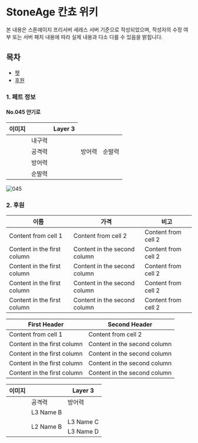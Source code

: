 StoneAge 칸쵸 위키
======================
본 내용은 스톤에이지 프리서버 세레스 서버 기준으로 작성되었으며, 작성자의 수정 여부 또는 서버 패치 내용에 따라 실제 내용과 다소 다를 수 있음을 밝힙니다.

## 목차
* [펫](https://github.com/leejoonwhan/game/blob/master/stoneage/seres.md#1-펫)
* [후원](https://github.com/leejoonwhan/game/blob/master/stoneage/seres.md#2-후원)

### 1. 페트 정보
#### No.045 얀기로
<table>
    <thead>
        <tr>
            <th>이미지</th>
            <th></th>
            <th>Layer 3</th>
        </tr>
    </thead>
    <tbody>
        <tr>
            <td rowspan=4></td>
            <td>내구력</td>
			<td></td>
            <td></td>
            <td></td>
        </tr>
        <tr>
            <td>공격력</td>
			<td></td>
            <td>방어력</td>
            <td>순발력</td>
        </tr>
        <tr>
            <td>방어력</td>
			<td></td>
            <td></td>
            <td></td>
        </tr>
        <tr>
            <td>순발력</td>
			<td></td>
            <td></td>
            <td></td>
        </tr>
    </tbody>
</table>

![045](https://user-images.githubusercontent.com/24225399/78142116-73b64500-7467-11ea-8a73-df1e06c3ea45.gif)

### 2. 후원
이름 | 가격 | 비고
------------ | ------------- | -------------
Content from cell 1 | Content from cell 2 | Content from cell 2
Content in the first column | Content in the second column | Content from cell 2
Content in the first column | Content in the second column | Content from cell 2
Content in the first column | Content in the second column | Content from cell 2
Content in the first column | Content in the second column | Content from cell 2






First Header | Second Header
------------ | -------------
Content from cell 1 | Content from cell 2
Content in the first column | Content in the second column
Content in the first column | Content in the second column
Content in the first column | Content in the second column
Content in the first column | Content in the second column

<table>
    <thead>
        <tr>
            <th>이미지</th>
            <th></th>
            <th>Layer 3</th>
        </tr>
    </thead>
    <tbody>
        <tr>
            <td rowspan=4></td>
            <td>공격력</td>
            <td>방어력</td>
        </tr>
        <tr>
            <td>L3 Name B</td>
        </tr>
        <tr>
            <td rowspan=2>L2 Name B</td>
            <td>L3 Name C</td>
        </tr>
        <tr>
            <td>L3 Name D</td>
        </tr>
    </tbody>
</table>

